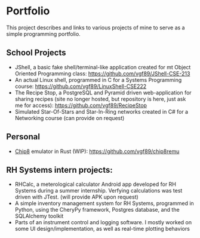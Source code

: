# Portfolio
This project describes and links to various projects of mine to serve as a simple programming portfolio.

## School Projects
* JShell, a basic fake shell/terminal-like application created for mt Object Oriented Programming class: https://github.com/vgf89/JShell-CSE-213
* An actual Linux shell, programmed in C for a Systems Programming course: https://github.com/vgf89/LinuxShell-CSE222
* The Recipe Stop, a PostgreSQL and Pyramid driven web-application for sharing recipes (site no longer hosted, but repository is here, just ask me for access): https://github.com/vgf89/RecipeStop
* Simulated Star-Of-Stars and Star-In-Ring networks created in C# for a Networking course (can provide on request)

## Personal
* [Chip8](https://en.wikipedia.org/wiki/CHIP-8) emulator in Rust (WIP):
https://github.com/vgf89/chip8remu

## RH Systems intern projects:
* RHCalc, a meterological calculator Android app developed for RH Systems during a summer internship. Verfying calculations was test driven with JTest. (will provide APK upon request)
* A simple inventory management system for RH Systems, programmed in Python, using the CheryPy framework, Postgres database, and the SQLAlchemy toolkit
* Parts of an instrument control and logging software. I mostly worked on some UI design/implementation, as well as real-time plotting behaviors
